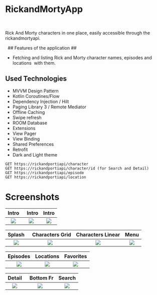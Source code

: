 # RickandMortyApp

 

Rick And Morty characters in one place, easily accessible through the rickandmortyapi.

  ## Features of the application ##
- Fetching and listing Rick and Morty character names, episodes and locations  with them.

## Used Technologies
- MVVM Design Pattern
- Kotlin Coroutines/Flow
- Dependency Injection / Hilt
- Paging Library 3 / Remote Mediator
- Offline Caching
- Swipe refresh
- ROOM Database
- Extensions
- View Pager
- View Binding
- Shared Preferences
- Retrofit
- Dark and Light theme


````
GET https://rickandportiapi/character
GET https://rickandportiapi/character/id (for Search and Detail)
GET https://rickandportiapi/episode
GET https://rickandportiapi/location
````

# Screenshots





Intro |  Intro | Intro 
:---:|:---:|:---:
![](https://user-images.githubusercontent.com/105877592/231741434-12ae7919-6ec2-4f9e-b0ad-7a9f9cb4075e.png)|![](https://user-images.githubusercontent.com/105877592/231741479-5b9b0c93-4d90-42bc-a74e-77a345416898.png)|![](https://user-images.githubusercontent.com/105877592/231741527-50ba062f-215e-4776-96dc-5e717832ecf7.png)


Splash |  Characters Grid | Characters Linear | Menu
:---:|:---:|:---:|:---:
![](https://user-images.githubusercontent.com/105877592/230769766-7acedd07-2141-4ede-998f-67351026bd44.png)|![](https://user-images.githubusercontent.com/105877592/230769785-91faaf60-2667-4497-9a52-cfc63a4676ec.png)|![](https://user-images.githubusercontent.com/105877592/230769837-a5de8c4a-56c4-47cf-b5d0-6551ba4e8cf5.png)|![](https://user-images.githubusercontent.com/105877592/230769679-1aa8ba3a-47d6-4c98-b321-54841f2a75b1.png)

 Episodes | Locations | Favorites
:---:|:---:|:---:
![](https://user-images.githubusercontent.com/105877592/230770038-6c8f0d90-1e7d-452a-b3a5-83cb9f2e583f.png)|![](https://user-images.githubusercontent.com/105877592/230770041-8f9e10d7-a580-4fd0-8fd1-ea5042465149.png)|![](https://user-images.githubusercontent.com/105877592/230770061-c7d42fe6-15ce-4417-aaef-a22cef74ab4f.png)

Detail |  Bottom Fr | Search 
:---:|:---:|:---:
![](https://user-images.githubusercontent.com/105877592/230770090-6bed3a07-833c-447a-b6aa-34195702a4bb.png)|![](https://user-images.githubusercontent.com/105877592/230770093-678faf93-9ecc-453e-bbcb-bbc9b6666a6b.png)|![](https://user-images.githubusercontent.com/105877592/230770096-b8aabbb2-17ef-4001-8a1e-26a2644a9c10.png)







